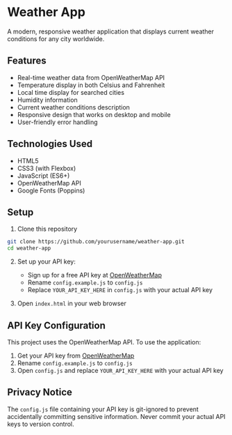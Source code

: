 # Weather App

A modern, responsive weather application that displays current weather conditions for any city worldwide.

## Features

- Real-time weather data from OpenWeatherMap API
- Temperature display in both Celsius and Fahrenheit
- Local time display for searched cities
- Humidity information
- Current weather conditions description
- Responsive design that works on desktop and mobile
- User-friendly error handling

## Technologies Used

- HTML5
- CSS3 (with Flexbox)
- JavaScript (ES6+)
- OpenWeatherMap API
- Google Fonts (Poppins)

## Setup

1. Clone this repository
```bash
git clone https://github.com/yourusername/weather-app.git
cd weather-app
```

2. Set up your API key:
   - Sign up for a free API key at [OpenWeatherMap](https://openweathermap.org/api)
   - Rename `config.example.js` to `config.js`
   - Replace `YOUR_API_KEY_HERE` in `config.js` with your actual API key

3. Open `index.html` in your web browser

## API Key Configuration

This project uses the OpenWeatherMap API. To use the application:

1. Get your API key from [OpenWeatherMap](https://openweathermap.org/api)
2. Rename `config.example.js` to `config.js`
3. Open `config.js` and replace `YOUR_API_KEY_HERE` with your actual API key

## Privacy Notice

The `config.js` file containing your API key is git-ignored to prevent accidentally committing sensitive information. Never commit your actual API keys to version control.